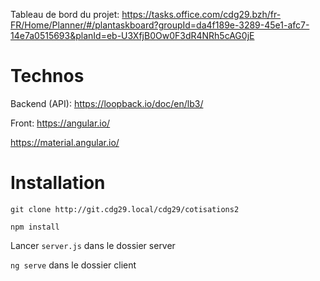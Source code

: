 Tableau de bord du projet: https://tasks.office.com/cdg29.bzh/fr-FR/Home/Planner/#/plantaskboard?groupId=da4f189e-3289-45e1-afc7-14e7a0515693&planId=eb-U3XfjB0Ow0F3dR4NRh5cAG0jE

# Technos

Backend (API): https://loopback.io/doc/en/lb3/

Front: https://angular.io/

https://material.angular.io/

# Installation

`git clone http://git.cdg29.local/cdg29/cotisations2`

`npm install`

Lancer `server.js` dans le dossier server

`ng serve` dans le dossier client


